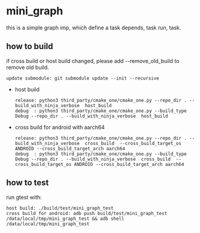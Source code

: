 # mini_graph

this is a simple graph imp, which define a task depends, task run, task.

## how to build
if cross build or host build changed, please add --remove_old_build to remove old build.
  ```
  update submodule: git submodule update --init --recursive
  ```

- host build
  ```
  release: python3 third_party/cmake_one/cmake_one.py --repo_dir . --build_with_ninja_verbose  host_build
  debug  : python3 third_party/cmake_one/cmake_one.py --build_type Debug --repo_dir . --build_with_ninja_verbose  host_build
  ```

- cross build for android with aarch64
  ```
  release: python3 third_party/cmake_one/cmake_one.py --repo_dir . --build_with_ninja_verbose  cross_build  --cross_build_target_os ANDROID --cross_build_target_arch aarch64
  debug  : python3 third_party/cmake_one/cmake_one.py --build_type Debug --repo_dir . --build_with_ninja_verbose  cross_build  --cross_build_target_os ANDROID --cross_build_target_arch aarch64
  ```

## how to test
run gtest with:
  ```
  host build: ./build/test/mini_graph_test
  cross build for android: adb push build/test/mini_graph_test /data/local/tmp/mini_graph_test && adb shell /data/local/tmp/mini_graph_test
  ```
